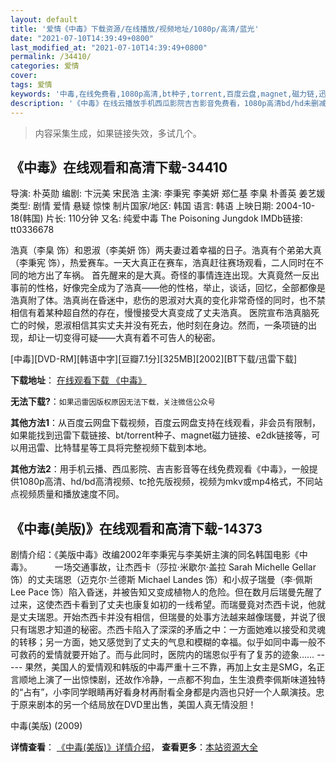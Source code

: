 ```yaml
---
layout: default
title: '爱情《中毒》下载资源/在线播放/视频地址/1080p/高清/蓝光'
date: "2021-07-10T14:39:49+0800"
last_modified_at: "2021-07-10T14:39:49+0800"
permalink: /34410/
categories: 爱情
cover:
tags: 爱情
keywords: '中毒,在线免费看,1080p高清,bt种子,torrent,百度云盘,magnet,磁力链,迅雷下载资源'
description: '《中毒》在线云播放手机西瓜影院吉吉影音免费看，1080p高清bd/hd未删减完整版和tc抢先枪版，mkv/mp4格式，附带bt/torrent种子、magnet/磁力链、百度云盘、网盘资源迅雷下载链接'
---
```


>内容采集生成，如果链接失效，多试几个。


## 《中毒》在线观看和高清下载-34410

导演: 朴英勋 编剧: 卞沅美 宋民浩 主演: 李秉宪 李美妍 郑仁基 李臬 朴善英 姜艺媛 类型: 剧情 爱情 悬疑 惊悚 制片国家/地区: 韩国 语言: 韩语 上映日期: 2004-10-18(韩国) 片长: 110分钟 又名: 纯爱中毒 The Poisoning Jungdok IMDb链接: tt0336678

浩真（李臬 饰）和恩淑（李美妍 饰）两夫妻过着幸福的日子。浩真有个弟弟大真（李秉宪 饰），热爱赛车。一天大真正在赛车，浩真赶往赛场观看，二人同时在不同的地方出了车祸。 首先醒来的是大真。奇怪的事情连连出现。大真竟然一反出事前的性格，好像完全成为了浩真——他的性格，举止，谈话，回忆，全部都像是浩真附了体。浩真尚在昏迷中，悲伤的恩淑对大真的变化非常奇怪的同时，也不禁相信有着某种超自然的存在，慢慢接受大真变成了丈夫浩真。 医院宣布浩真脑死亡的时候，恩淑相信其实丈夫并没有死去，他时刻在身边。然而，一条项链的出现，却让一切变得可疑——大真有着不可告人的秘密。


[中毒][DVD-RM][韩语中字][豆瓣7.1分][325MB][2002][BT下载/迅雷下载]

**下载地址**： [在线观看下载 《中毒》](https://www.btdx8.com/torrent/addicted_2002.html) 


**无法下载?**：`如果迅雷因版权原因无法下载，关注微信公众号 `

**其他方法1**：从百度云网盘下载视频，百度云网盘支持在线观看，非会员有限制，如果能找到迅雷下载链接、bt/torrent种子、magnet磁力链接、e2dk链接等，可以用迅雷、比特彗星等工具将完整视频下载到本地。

**其他方法2**：用手机云播、西瓜影院、吉吉影音等在线免费观看《中毒》，一般提供1080p高清、hd/bd高清视频、tc抢先版视频，视频为mkv或mp4格式，不同站点视频质量和播放速度不同。


## 《中毒(美版)》在线观看和高清下载-14373

剧情介绍：《美版中毒》改编2002年李秉宪与李美妍主演的同名韩国电影《中毒》。  　　一场交通事故，让杰西卡（莎拉·米歇尔·盖拉 Sarah Michelle Gellar 饰）的丈夫瑞恩（迈克尔·兰德斯 Michael Landes 饰）和小叔子瑞曼（李·佩斯 Lee Pace 饰）陷入昏迷，并被告知又变成植物人的危险。但在数月后瑞曼先醒了过来，这使杰西卡看到了丈夫也康复如初的一线希望。而瑞曼竟对杰西卡说，他就是丈夫瑞恩。开始杰西卡并没有相信，但瑞曼的处事方法越来越像瑞曼，并说了很只有瑞恩才知道的秘密。杰西卡陷入了深深的矛盾之中：一方面她难以接受和灵魂的转移；另一方面，她又感觉到了丈夫的气息和模糊的幸福。似乎如同中毒一般不可救药的爱情就要开始了。而与此同时，医院内的瑞恩似乎有了复苏的迹象…… ----- 果然，美国人的爱情观和韩版的中毒严重十三不靠，再加上女主是SMG，名正言顺地上演了一出惊悚剧，还故作冷静，一点都不狗血，生生浪费李佩斯味道独特的“占有”，小李同学眼睛再好看身材再耐看全身都是内涵也只好一个人飙演技。忠于原来剧本的另一个结局放在DVD里出售，美国人真无情没胆！


中毒(美版) (2009)

**详情查看**： [《中毒(美版)》详情介绍](/movie/14373/)， **查看更多**：[本站资源大全](/movie/t/all/)

